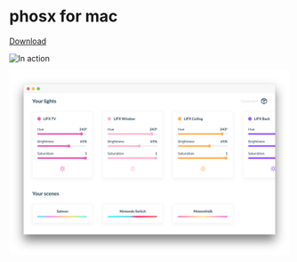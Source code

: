 # phosx for mac

[Download](https://www.dropbox.com/s/3c0xz9bk64ywsf1/phosx-0.0.0.dmg?dl=0)

![In action](https://cloud.githubusercontent.com/assets/38/24514552/88f29edc-1529-11e7-832f-6d2942144c87.gif)

![Preview](Preview.png)
